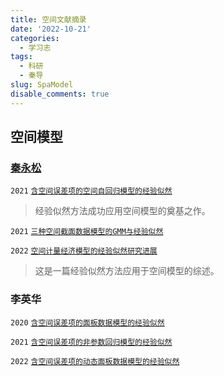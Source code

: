 ```yaml
---
title: 空间文献摘录
date: '2022-10-21'
categories:
  - 学习志
tags:
  - 科研
  - 秦导
slug: SpaModel
disable_comments: true
---
```


## 空间模型


### [秦永松](https://xueshu.zidianzhan.net/scholar?hl=zh-CN&as_sdt=0%2C5&q=YS+Qin+empirical+likelihood&btnG=) 

`2021` [`含空间误差项的空间自回归模型的经验似然`](/papers/SpaModel/QinYS-2021-1.pdf)

> 经验似然方法成功应用空间模型的奠基之作。

`2021` [`三种空间截面数据模型的GMM与经验似然`](/papers/SpaModel/QinYS-2021-2.pdf)

`2022` [`空间计量经济模型的经验似然研究进展`](/papers/SpaModel/QinYS-2022.pdf)

> 这是一篇经验似然方法应用于空间模型的综述。

### 李英华


`2020` [`含空间误差项的面板数据模型的经验似然`](/papers/SpaModel/LiYH-2020.pdf)

`2021` [`含空间误差项的非参数回归模型的经验似然`](/papers/SpaModel/LiYH-2021.pdf)

`2022` [`含空间误差项的动态面板数据模型的经验似然`](/papers/SpaModel/LiYH-2022.pdf)





